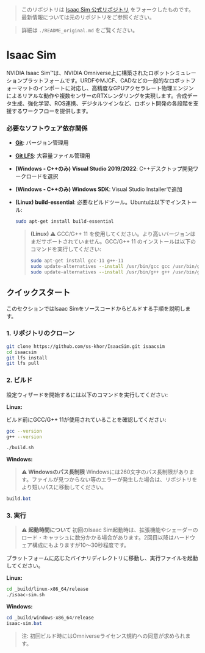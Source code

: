 > このリポジトリは [Isaac Sim 公式リポジトリ](https://github.com/isaac-sim/IsaacSim) をフォークしたものです。最新情報については元のリポジトリをご参照ください。

> 詳細は `./README_original.md` をご覧ください。

# Isaac Sim

NVIDIA Isaac Sim™は、NVIDIA Omniverse上に構築されたロボットシミュレーションプラットフォームです。URDFやMJCF、CADなどの一般的なロボットフォーマットのインポートに対応し、高精度なGPUアクセラレート物理エンジンによるリアルな動作や複数センサーのRTXレンダリングを実現します。合成データ生成、強化学習、ROS連携、デジタルツインなど、ロボット開発の各段階を支援するワークフローを提供します。

### 必要なソフトウェア依存関係

- [**Git**](https://git-scm.com/downloads): バージョン管理用
- [**Git LFS**](https://git-lfs.com/): 大容量ファイル管理用
- **(Windows - C++のみ) Visual Studio 2019/2022**: C++デスクトップ開発ワークロードを選択
- **(Windows - C++のみ) Windows SDK**: Visual Studio Installerで追加
- **(Linux) build-essential**: 必要なビルドツール。Ubuntuは以下でインストール:
  ```bash
  sudo apt-get install build-essential
  ```

  > **(Linux) ⚠️**
  > GCC/G++ 11 を使用してください。より高いバージョンはまだサポートされていません。GCC/G++ 11 のインストールは以下のコマンドを実行してください:
  > ```bash
  > sudo apt-get install gcc-11 g++-11
  > sudo update-alternatives --install /usr/bin/gcc gcc /usr/bin/gcc-11 200
  > sudo update-alternatives --install /usr/bin/g++ g++ /usr/bin/g++-11 200
  > ```

## クイックスタート

このセクションではIsaac Simをソースコードからビルドする手順を説明します。

### 1. リポジトリのクローン


```bash
git clone https://github.com/ss-khor/IsaacSim.git isaacsim
cd isaacsim
git lfs install
git lfs pull
```

### 2. ビルド

設定ウィザードを開始するには以下のコマンドを実行してください:

**Linux:**

ビルド前にGCC/G++ 11が使用されていることを確認してください:

```bash
gcc --version
g++ --version
```

```bash
./build.sh
```

**Windows:**

> **⚠️ Windowsのパス長制限**
> Windowsには260文字のパス長制限があります。ファイルが見つからない等のエラーが発生した場合は、リポジトリをより短いパスに移動してください。

```powershell
build.bat
```

### 3. 実行

> **⚠️ 起動時間について**
> 初回のIsaac Sim起動時は、拡張機能やシェーダーのロード・キャッシュに数分かかる場合があります。2回目以降はハードウェア構成にもよりますが10～30秒程度です。



プラットフォームに応じたバイナリディレクトリに移動し、実行ファイルを起動してください。

**Linux:**
```bash
cd _build/linux-x86_64/release
./isaac-sim.sh
```

**Windows:**
```powershell
cd _build/windows-x86_64/release
isaac-sim.bat
```

> 注: 初回ビルド時にはOmniverseライセンス規約への同意が求められます。